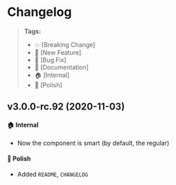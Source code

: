 Changelog
=========

> **Tags:**
> - :boom:       [Breaking Change]
> - :rocket:     [New Feature]
> - :bug:        [Bug Fix]
> - :memo:       [Documentation]
> - :house:      [Internal]
> - :nail_care:  [Polish]

## v3.0.0-rc.92 (2020-11-03)

#### :house: Internal

* Now the component is smart (by default, the regular)

#### :nail_care: Polish

* Added `README`, `CHANGELOG`
